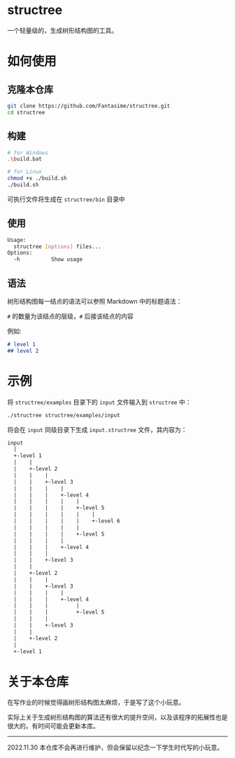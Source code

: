 # structree

一个轻量级的，生成树形结构图的工具。

# 如何使用

## 克隆本仓库

```bash
git clone https://github.com/Fantasime/structree.git
cd structree
```

## 构建

```bash
# for Windows
.\build.bat

# for Linux
chmod +x ./build.sh
./build.sh
```

可执行文件将生成在 `structree/bin` 目录中

## 使用

```bash
Usage:
  structree [options] files...
Options:
  -h          Show usage
```

## 语法

树形结构图每一结点的语法可以参照 Markdown 中的标题语法：

`#` 的数量为该结点的层级，`#` 后接该结点的内容

例如:

```markdown
# level 1
## level 2
```

# 示例

将 `structree/examples` 目录下的 `input` 文件输入到 `structree` 中：

```bash
./structree structree/examples/input
```

将会在 `input` 同级目录下生成 `input.structree` 文件，其内容为：

```txt
input
  |
  +-level 1
  |    |
  |    +-level 2
  |    |    |
  |    |    +-level 3
  |    |    |    |
  |    |    |    +-level 4
  |    |    |    |    |
  |    |    |    |    +-level 5
  |    |    |    |    |    |
  |    |    |    |    |    +-level 6
  |    |    |    |    |
  |    |    |    |    +-level 5
  |    |    |    |
  |    |    |    +-level 4
  |    |    |
  |    |    +-level 3
  |    |
  |    +-level 2
  |    |    |
  |    |    +-level 3
  |    |    |    |
  |    |    |    +-level 4
  |    |    |         |
  |    |    |         +-level 5
  |    |    |
  |    |    +-level 3
  |    |
  |    +-level 2
  |
  +-level 1
```

# 关于本仓库

在写作业的时候觉得画树形结构图太麻烦，于是写了这个小玩意。

实际上关于生成树形结构图的算法还有很大的提升空间，以及该程序的拓展性也是很大的。有时间可能会更新本库。

---
2022.11.30  本仓库不会再进行维护，但会保留以纪念一下学生时代写的小玩意。















